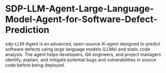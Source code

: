 # SDP-LLM-Agent-Large-Language-Model-Agent-for-Software-Defect-Prediction
sdp-LLM-Agent is an advanced, open-source AI agent designed to predict software defects using large language models (LLMs) and static code analysis. The agent helps developers, QA engineers, and project managers identify, explain, and mitigate potential bugs and vulnerabilities in source code before being deployed.

